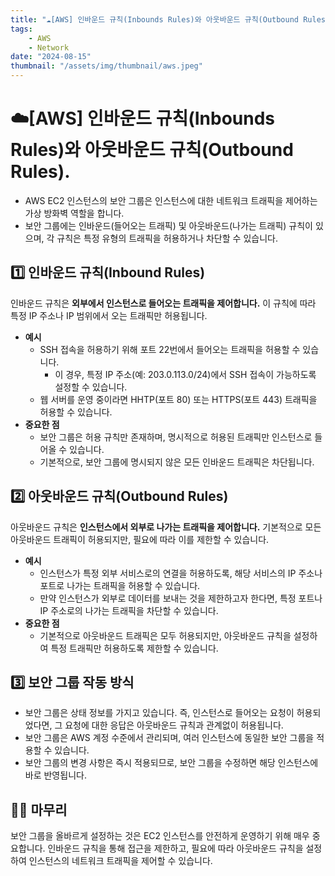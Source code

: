 ```yaml
---
title: "☁️[AWS] 인바운드 규칙(Inbounds Rules)와 아웃바운드 규칙(Outbound Rules)"
tags:
    - AWS
    - Network
date: "2024-08-15"
thumbnail: "/assets/img/thumbnail/aws.jpeg"
---
```


# ☁️[AWS] 인바운드 규칙(Inbounds Rules)와 아웃바운드 규칙(Outbound Rules).
- AWS EC2 인스턴스의 보안 그룹은 인스턴스에 대한 네트워크 트래픽을 제어하는 가상 방화벽 역할을 합니다.
- 보안 그룹에는 인바운드(들어오는 트래픽) 및 아웃바운드(나가는 트래픽) 규칙이 있으며, 각 규칙은 특정 유형의 트래픽을 허용하거나 차단할 수 있습니다.

## 1️⃣ 인바운드 규칙(Inbound Rules)
인바운드 규칙은 **외부에서 인스턴스로 들어오는 트래픽을 제어합니다.**
이 규칙에 따라 특정 IP 주소나 IP 범위에서 오는 트래픽만 허용됩니다.
- **예시**
    - SSH 접속을 허용하기 위해 포트 22번에서 들어오는 트래픽을 허용할 수 있습니다.
        - 이 경우, 특정 IP 주소(예: 203.0.113.0/24)에서 SSH 접속이 가능하도록 설정할 수 있습니다.
    - 웹 서버를 운영 중이라면 HHTP(포트 80) 또는 HTTPS(포트 443) 트래픽을 허용할 수 있습니다.
- **중요한 점**
    - 보안 그룹은 허용 규칙만 존재하며, 명시적으로 허용된 트래픽만 인스턴스로 들어올 수 있습니다.
    - 기본적으로, 보안 그룹에 명시되지 않은 모든 인바운드 트래픽은 차단됩니다.

## 2️⃣ 아웃바운드 규칙(Outbound Rules)
아웃바운드 규칙은 **인스턴스에서 외부로 나가는 트래픽을 제어합니다.**
기본적으로 모든 아웃바운드 트래픽이 허용되지만, 필요에 따라 이를 제한할 수 있습니다.
- **예시**
    - 인스턴스가 특정 외부 서비스로의 연결을 허용하도록, 해당 서비스의 IP 주소나 포트로 나가는 트래픽을 허용할 수 있습니다.
    - 만약 인스턴스가 외부로 데이터를 보내는 것을 제한하고자 한다면, 특정 포트나 IP 주소로의 나가는 트래픽을 차단할 수 있습니다.
- **중요한 점**
    - 기본적으로 아웃바운드 트래픽은 모두 허용되지만, 아웃바운드 규칙을 설정하여 특정 트래픽만 허용하도록 제한할 수 있습니다.

## 3️⃣ 보안 그룹 작동 방식
- 보안 그룹은 상태 정보를 가지고 있습니다. 즉, 인스턴스로 들어오는 요청이 허용되었다면, 그 요청에 대한 응답은 아웃바운드 규칙과 관계없이 허용됩니다.
- 보안 그룹은 AWS 계정 수준에서 관리되며, 여러 인스턴스에 동일한 보안 그룹을 적용할 수 있습니다.
- 보안 그룹의 변경 사항은 즉시 적용되므로, 보안 그룹을 수정하면 해당 인스턴스에 바로 반영됩니다.

## 🙋‍♂️ 마무리
보안 그룹을 올바르게 설정하는 것은 EC2 인스턴스를 안전하게 운영하기 위해 매우 중요합니다.
인바운드 규칙을 통해 접근을 제한하고, 필요에 따라 아웃바운드 규칙을 설정하여 인스턴스의 네트워크 트래픽을 제어할 수 있습니다.
